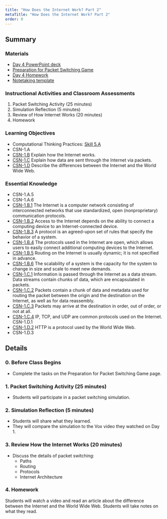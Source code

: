 ```yaml
---
title: "How Does the Internet Work? Part 2"
metaTitle: "How Does the Internet Work? Part 2"
order: 0
---
```


## Summary

### Materials

* [Day 4 PowerPoint deck](https://1drv.ms/w/s!AqsgsTyHBmRBjzr4T5k74i_qHG9i?e=rvHyZH)
* [Preparation for Packet Switching Game](../prep-packet-switching-game)
* [Day 4 Homework](../homework)
* [Notetaking template](../notetaking-template)

### Instructional Activities and Classroom Assessments 

1. Packet Switching Activity (25 minutes)
2. Simulation Reflection (5 minutes)
3. Review of How Internet Works (20 minutes)
4. Homework

### Learning Objectives 

* Computational Thinking Practices: [Skill 5.A](https://apcentral.collegeboard.org/pdf/ap-computer-science-principles-course-and-exam-description.pdf#page=23)
* CSN-1.A
* [CSN-1.B](https://apcentral.collegeboard.org/pdf/ap-computer-science-principles-course-and-exam-description.pdf?course=ap-computer-science-principles#page=110) Explain how the Internet works. 
* [CSN-1.C](https://apcentral.collegeboard.org/pdf/ap-computer-science-principles-course-and-exam-description.pdf?course=ap-computer-science-principles#page=111) Explain how data are sent through the Internet via packets. 
* [CSN-1.D](https://apcentral.collegeboard.org/pdf/ap-computer-science-principles-course-and-exam-description.pdf?course=ap-computer-science-principles#page=111) Describe the differences between the Internet and the World Wide Web. 

### Essential Knowledge 

* CSN-1.A.5 
* CSN-1.A.6 
* [CSN-1.B.1](https://apcentral.collegeboard.org/pdf/ap-computer-science-principles-course-and-exam-description.pdf?course=ap-computer-science-principles#page=110) The Internet is a computer network consisting of interconnected networks that use standardized, open (nonproprietary) communication protocols.
* [CSN-1.B.2](https://apcentral.collegeboard.org/pdf/ap-computer-science-principles-course-and-exam-description.pdf?course=ap-computer-science-principles#page=110) Access to the Internet depends on the ability to connect a computing device to an Internet-connected device.
* [CSN-1.B.3](https://apcentral.collegeboard.org/pdf/ap-computer-science-principles-course-and-exam-description.pdf?course=ap-computer-science-principles#page=110) A protocol is an agreed-upon set of rules that specify the behavior of a system.
* [CSN-1.B.4](https://apcentral.collegeboard.org/pdf/ap-computer-science-principles-course-and-exam-description.pdf?course=ap-computer-science-principles#page=110) The protocols used in the Internet are open, which allows users to easily connect additional computing devices to the Internet.
* [CSN-1.B.5](https://apcentral.collegeboard.org/pdf/ap-computer-science-principles-course-and-exam-description.pdf?course=ap-computer-science-principles#page=110) Routing on the Internet is usually dynamic; it is not specified in advance.
* [CSN-1.B.6](https://apcentral.collegeboard.org/pdf/ap-computer-science-principles-course-and-exam-description.pdf?course=ap-computer-science-principles#page=110) The scalability of a system is the capacity for the system to change in size and scale to meet new demands.
* [CSN-1.C.1](https://apcentral.collegeboard.org/pdf/ap-computer-science-principles-course-and-exam-description.pdf?course=ap-computer-science-principles#page=111) Information is passed through the Internet as a data stream. Data streams contain chunks of data, which are encapsulated in packets.
* [CSN-1.C.2](https://apcentral.collegeboard.org/pdf/ap-computer-science-principles-course-and-exam-description.pdf?course=ap-computer-science-principles#page=111) Packets contain a chunk of data and metadata used for routing the packet between the origin and the destination on the Internet, as well as for data reassembly.
* [CSN-1.C.3](https://apcentral.collegeboard.org/pdf/ap-computer-science-principles-course-and-exam-description.pdf?course=ap-computer-science-principles#page=111) Packets may arrive at the destination in order, out of order, or not at all.
* [CSN-1.C.4](https://apcentral.collegeboard.org/pdf/ap-computer-science-principles-course-and-exam-description.pdf?course=ap-computer-science-principles#page=111) IP, TCP, and UDP are common protocols used on the Internet.
CSN-1.D.1 
* [CSN-1.D.2](https://apcentral.collegeboard.org/pdf/ap-computer-science-principles-course-and-exam-description.pdf?course=ap-computer-science-principles#page=111) HTTP is a protocol used by the World Wide Web.
* CSN-1.D.3

## Details

### 0. Before Class Begins

* Complete the tasks on the Preparation for Packet Switching Game page.

### 1. Packet Switching Activity (25 minutes)

* Students will participate in a packet switching simulation.

### 2. Simulation Reflection (5 minutes)

* Students will share what they learned. 
* They will compare the simulation to the Vox video they watched on Day 1. 

### 3. Review How the Internet Works (20 minutes)

* Discuss the details of packet switching:
    * Paths
    * Routing
    * Protocols
    * Internet Architecture

### 4. Homework

Students will watch a video and read an article about the difference between the Internet and the World Wide Web.
Students will take notes on what they read.